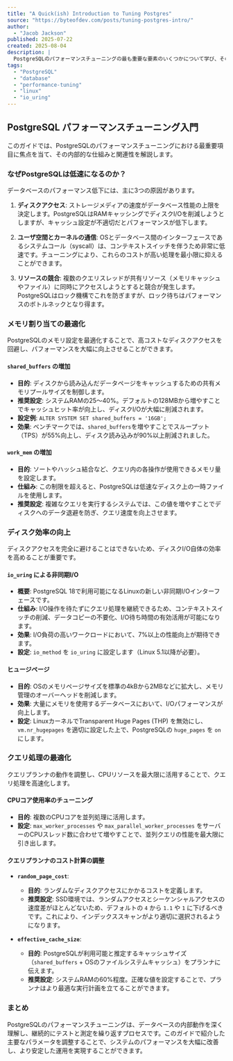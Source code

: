 ```yaml
---
title: "A Quick(ish) Introduction to Tuning Postgres"
source: "https://byteofdev.com/posts/tuning-postgres-intro/"
author:
  - "Jacob Jackson"
published: 2025-07-22
created: 2025-08-04
description: |
  PostgreSQLのパフォーマンスチューニングの最も重要な要素のいくつかについて学び、その過程でPostgreSQLの基礎をより深く理解します。
tags:
  - "PostgreSQL"
  - "database"
  - "performance-tuning"
  - "linux"
  - "io_uring"
---
```

## PostgreSQL パフォーマンスチューニング入門

このガイドでは、PostgreSQLのパフォーマンスチューニングにおける最重要項目に焦点を当て、その内部的な仕組みと関連性を解説します。

### なぜPostgreSQLは低速になるのか？

データベースのパフォーマンス低下には、主に3つの原因があります。

1. **ディスクアクセス**:
    ストレージメディアの速度がデータベース性能の上限を決定します。PostgreSQLはRAMキャッシングでディスクI/Oを削減しようとしますが、キャッシュ設定が不適切だとパフォーマンスが低下します。

2. **ユーザ空間とカーネルの通信**:
    OSとデータベース間のインターフェースであるシステムコール（syscall）は、コンテキストスイッチを伴うため非常に低速です。チューニングにより、これらのコストが高い処理を最小限に抑えることができます。

3. **リソースの競合**:
    複数のクエリスレッドが共有リソース（メモリキャッシュやファイル）に同時にアクセスしようとすると競合が発生します。PostgreSQLはロック機構でこれを防ぎますが、ロック待ちはパフォーマンスのボトルネックとなり得ます。

### メモリ割り当ての最適化

PostgreSQLのメモリ設定を最適化することで、高コストなディスクアクセスを回避し、パフォーマンスを大幅に向上させることができます。

#### `shared_buffers` の増加

- **目的**: ディスクから読み込んだデータページをキャッシュするための共有メモリプールサイズを制御します。
- **推奨設定**: システムRAMの25〜40%。デフォルトの128MBから増やすことでキャッシュヒット率が向上し、ディスクI/Oが大幅に削減されます。
- **設定例**: `ALTER SYSTEM SET shared_buffers = '16GB';`
- **効果**: ベンチマークでは、`shared_buffers`を増やすことでスループット（TPS）が55%向上し、ディスク読み込みが90%以上削減されました。

#### `work_mem` の増加

- **目的**: ソートやハッシュ結合など、クエリ内の各操作が使用できるメモリ量を設定します。
- **仕組み**: この制限を超えると、PostgreSQLは低速なディスク上の一時ファイルを使用します。
- **推奨設定**: 複雑なクエリを実行するシステムでは、この値を増やすことでディスクへのデータ退避を防ぎ、クエリ速度を向上させます。

### ディスク効率の向上

ディスクアクセスを完全に避けることはできないため、ディスクI/O自体の効率を高めることが重要です。

#### `io_uring` による非同期I/O

- **概要**: PostgreSQL 18で利用可能になるLinuxの新しい非同期I/Oインターフェースです。
- **仕組み**: I/O操作を待たずにクエリ処理を継続できるため、コンテキストスイッチの削減、データコピーの不要化、I/O待ち時間の有効活用が可能になります。
- **効果**: I/O負荷の高いワークロードにおいて、7%以上の性能向上が期待できます。
- **設定**: `io_method` を `io_uring` に設定します（Linux 5.1以降が必要）。

#### ヒュージページ

- **目的**: OSのメモリページサイズを標準の4kBから2MBなどに拡大し、メモリ管理のオーバーヘッドを削減します。
- **効果**: 大量にメモリを使用するデータベースにおいて、I/Oパフォーマンスが向上します。
- **設定**: LinuxカーネルでTransparent Huge Pages (THP) を無効にし、`vm.nr_hugepages` を適切に設定した上で、PostgreSQLの `huge_pages` を `on` にします。

### クエリ処理の最適化

クエリプランナの動作を調整し、CPUリソースを最大限に活用することで、クエリ処理を高速化します。

#### CPUコア使用率のチューニング

- **目的**: 複数のCPUコアを並列処理に活用します。
- **設定**: `max_worker_processes` や `max_parallel_worker_processes` をサーバーのCPUスレッド数に合わせて増やすことで、並列クエリの性能を最大限に引き出します。

#### クエリプランナのコスト計算の調整

- **`random_page_cost`**:
  - **目的**: ランダムなディスクアクセスにかかるコストを定義します。
  - **推奨設定**: SSD環境では、ランダムアクセスとシーケンシャルアクセスの速度差がほとんどないため、デフォルトの `4` から `1.1` や `1` に下げるべきです。これにより、インデックススキャンがより適切に選択されるようになります。

- **`effective_cache_size`**:
  - **目的**: PostgreSQLが利用可能と推定するキャッシュサイズ（`shared_buffers` + OSのファイルシステムキャッシュ）をプランナに伝えます。
  - **推奨設定**: システムRAMの60%程度。正確な値を設定することで、プランナはより最適な実行計画を立てることができます。

### まとめ

PostgreSQLのパフォーマンスチューニングは、データベースの内部動作を深く理解し、継続的にテストと測定を繰り返すプロセスです。このガイドで紹介した主要なパラメータを調整することで、システムのパフォーマンスを大幅に改善し、より安定した運用を実現することができます。
